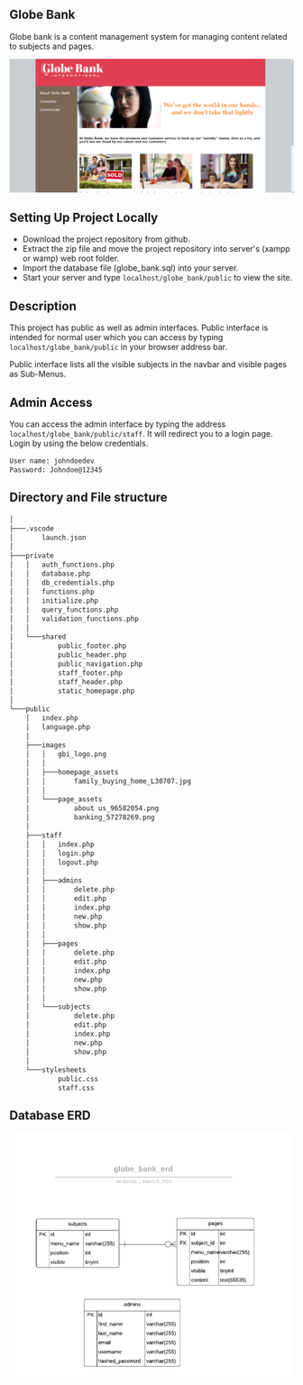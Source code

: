 ## Globe Bank

Globe bank is a content management system for managing content
related to subjects and pages.

![Globe Bank](public/images/docs/ss_globe_bank.png)

## Setting Up Project Locally

- Download the project repository from github.
- Extract the zip file and move the project repository into server's (xampp or wamp) web root folder.
- Import the database file (globe_bank.sql) into your server.
- Start your server and type `localhost/globe_bank/public` to view the site.

## Description

This project has public as well as admin interfaces. Public interface is intended for normal user which you can access by typing `localhost/globe_bank/public` in your browser address bar.

Public interface lists all the visible subjects in the navbar and visible pages as Sub-Menus.

## Admin Access

You can access the admin interface by typing the address ``` localhost/globe_bank/public/staff ```. It will redirect you to a login page. Login by using the below credentials.
```
User name: johndoedev
Password: Johndoe@12345
```

## Directory and File structure

```
│
├───.vscode
│       launch.json
│
├───private
│   │   auth_functions.php
│   │   database.php
│   │   db_credentials.php
│   │   functions.php
│   │   initialize.php
│   │   query_functions.php
│   │   validation_functions.php
│   │
│   └───shared
│           public_footer.php
│           public_header.php
│           public_navigation.php
│           staff_footer.php
│           staff_header.php
│           static_homepage.php
│
└───public
    │   index.php
    │   language.php
    │
    ├───images
    │   │   gbi_logo.png
    │   │
    │   ├───homepage_assets
    │   │       family_buying_home_L30707.jpg
    │   │
    │   └───page_assets
    │           about us_96582054.png
    │           banking_57278269.png
    │
    ├───staff
    │   │   index.php
    │   │   login.php
    │   │   logout.php
    │   │
    │   ├───admins
    │   │       delete.php
    │   │       edit.php
    │   │       index.php
    │   │       new.php
    │   │       show.php
    │   │
    │   ├───pages
    │   │       delete.php
    │   │       edit.php
    │   │       index.php
    │   │       new.php
    │   │       show.php
    │   │
    │   └───subjects
    │           delete.php
    │           edit.php
    │           index.php
    │           new.php
    │           show.php
    │
    └───stylesheets
            public.css
            staff.css
```

## Database ERD

![Globe Bank Entity Relationship Diagram](public/images/docs/globe_bank_erd.png)
